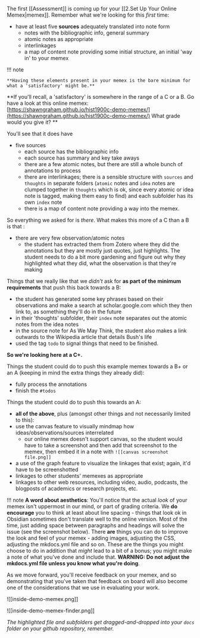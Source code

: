 The first [[Assessment]] is coming up for your [[2.Set Up Your Online Memex|memex]]. Remember what we're looking for this *first* time:

- have at least five **sources** adequately translated into note form
	- notes with the bibliographic info, general summary
	- atomic notes as appropriate
	- interlinkages
	- a map of content note providing some initial structure, an initial 'way in' to your memex

!!! note

    **Having these elements present in your memex is the bare minimum for what a 'satisfactory' might be.**



**If you'll recall, a 'satisfactory' is somewhere in the range of a C or a B. Go have a look at this online memex: [https://shawngraham.github.io/hist1900c-demo-memex/](https://shawngraham.github.io/hist1900c-demo-memex/) What grade would you give it? **

You'll see that it does have

- five sources
	- each source has the bibliographic info
	- each source has summary and key take aways
	- there are a few atomic notes, but there are still a whole bunch of annotations to process
	- there are interlinkages; there is a sensible structure with `sources` and `thoughts` in separate folders (`atomic` notes and `idea` notes are clumped together in `thoughts` which is ok, since every atomic or idea note is tagged, making them easy to find) and each subfolder has its own `index` note
	- there is a map of content note providing a way into the memex.

So everything we asked for is *there*. What makes this more of a C than a B is that :

- there are very few observation/atomic notes 
	- the student has extracted them from Zotero where they did the annotations but they are mostly just quotes, just highlights. The student needs to do a bit more gardening and figure out why they highlighted what they did, what the observation is that they're making

Things that we really like that we *didn't* ask for **as part of the minimum requirements** that push this back towards a B:

- the student has generated some key phrases based on their observations and make a search at scholar.google.com which they then link to, as something they'll do in the future
- in their 'thoughts' subfolder, their `index` note separates out the atomic notes from the idea notes
- in the source note for As We May Think, the student also makes a link outwards to the Wikipedia article that details Bush's life
- used the tag `todo` to signal things that need to be finished.

**So we're looking here at a C+.**

Things the student could do to push this example memex towards a B+ or an A (keeping in mind the extra things they already did):

+ fully process the annotations
+ finish the `#todos`

Things the student could do to push this towards an A:

+ **all of the above**, plus (amongst other things and not necessarily limited to this):
+ use the canvas feature to visually mindmap how ideas/observations/sources interrelated
	+ our online memex doesn't support canvas, so the student would have to take a screenshot and then add that screenshot to the memex, then embed it in a note with `![[canvas screenshot file.png]]`
+ a use of the graph feature to visualize the linkages that exist; again, it'd have to be screenshotted
+ linkages to other students' memexes as appropriate
+ linkages to other web resources, including video, audio, podcasts, the blogposts of academics or research projects, etc.

!!! note
	**A word about aesthetics**: You'll notice that the actual *look* of your memex isn't uppermost in our mind, or part of grading criteria. 
	We **do encourage** you to think at least about line spacing - things that look ok in Obsidian sometimes don't translate well to the online version. Most of the time, just adding space between paragraphs and headings will solve the issue (see the screenshot below). There **are** things you can do to improve the look and feel of your memex - adding images, adjusting the CSS, adjusting the mkdocs.yml file and so on. 
	These are the things you might choose to do in addition that *might* lead to a bit of a bonus; you might make a note of what you've done and include that. 
	**WARNING: Do not adjust the mkdocs.yml file unless you know what you're doing**. 

As we move forward, you'll receive feedback on your memex, and so demonstrating that you've taken that feedback on board will also become one of the considerations that we use in evaluating your work.

![[inside-demo-memex.png]]

![[inside-demo-memex-finder.png]]

_The highlighted file and subfolders get dragged-and-dropped into your `docs` folder on your github repository, remember._